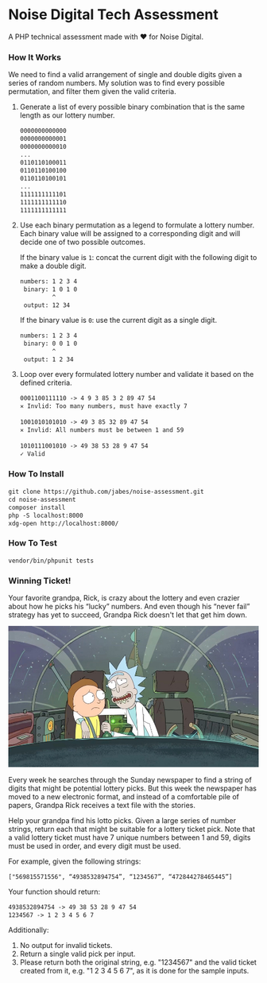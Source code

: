 # Noise Digital Tech Assessment

A PHP technical assessment made with ❤ for Noise Digital.

### How It Works

We need to find a valid arrangement of single and double digits given a series of random numbers.
My solution was to find every possible permutation, and filter them given the valid criteria.

1. Generate a list of every possible binary combination that is the same length as our lottery number.

   ```
   0000000000000
   0000000000001
   0000000000010
   ...
   0110110100011
   0110110100100
   0110110100101
   ...
   1111111111101
   1111111111110
   1111111111111
   ```

2. Use each binary permutation as a legend to formulate a lottery number.
   Each binary value will be assigned to a corresponding digit and will decide one of two possible outcomes.

   If the binary value is `1`: concat the current digit with the following digit to make a double digit.

   ```
   numbers: 1 2 3 4
    binary: 1 0 1 0
            ^
    output: 12 34
   ```

   If the binary value is `0`: use the current digit as a single digit.

   ```
   numbers: 1 2 3 4
    binary: 0 0 1 0
            ^
    output: 1 2 34
   ```

3. Loop over every formulated lottery number and validate it based on the defined criteria.

   ```
   0001100111110 -> 4 9 3 85 3 2 89 47 54
   ✕ Invlid: Too many numbers, must have exactly 7

   1001010101010 -> 49 3 85 32 89 47 54
   ✕ Invlid: All numbers must be between 1 and 59

   1010111001010 -> 49 38 53 28 9 47 54
   ✓ Valid
   ```

### How To Install

```
git clone https://github.com/jabes/noise-assessment.git
cd noise-assessment
composer install
php -S localhost:8000
xdg-open http://localhost:8000/
```

### How To Test

```
vendor/bin/phpunit tests
```

### Winning Ticket!

Your favorite grandpa, Rick, is crazy about the lottery and even crazier about how he picks his “lucky” numbers. And even though his “never fail” strategy has yet to succeed, Grandpa Rick doesn't let that get him down.

![rick](rick.jpg)

Every week he searches through the Sunday newspaper to find a string of digits that might be potential lottery picks. But this week the newspaper has moved to a new electronic format, and instead of a comfortable pile of papers, Grandpa Rick receives a text file with the stories.

Help your grandpa find his lotto picks. Given a large series of number strings, return each that might be suitable for a lottery ticket pick. Note that a valid lottery ticket must have 7 unique numbers between 1 and 59, digits must be used in order, and every digit must be used.

For example, given the following strings:

```
["569815571556", “4938532894754”, “1234567”, “472844278465445”]
```

Your function should return:

```
4938532894754 -> 49 38 53 28 9 47 54
1234567 -> 1 2 3 4 5 6 7
```

Additionally:

1) No output for invalid tickets.
2) Return a single valid pick per input.
3) Please return both the original string, e.g. "1234567" and the valid ticket created from it, e.g. "1 2 3 4 5 6 7", as it is done for the sample inputs.
